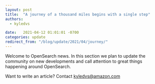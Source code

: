 ```yaml
---
layout: post
title:  "A journey of a thousand miles begins with a single step"
authors: 
  - kyledvs

date:   2021-04-12 01:01:01 -0700
categories: update
redirect_from: "/blog/update/2021/04/journey/"
---
```


Welcome to OpenSearch news. In this section we plan to update the community on new developments and call attention to great things happening around OpenSearch.

Want to write an article? Contact [kyledvs@amazon.com](mailto:kyledvs@amazon.com)
